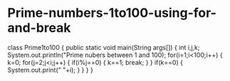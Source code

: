 # Prime-numbers-1to100-using-for-and-break
class Prime1to100
{
  public static void main(String args[])
  {
    int i,j,k;
    System.out.println("Prime nubers between 1 and 100);
    for(i=1;i<100;i++)
    {
      k=0;
      for(j=2;j<i;j++)
      {
        if(i%j==0)
        {
          k==1;
          break;
        }
      }
      if(k==0)
      {
        System.out.print(" "+i);
      }
    }
  }
}
    

